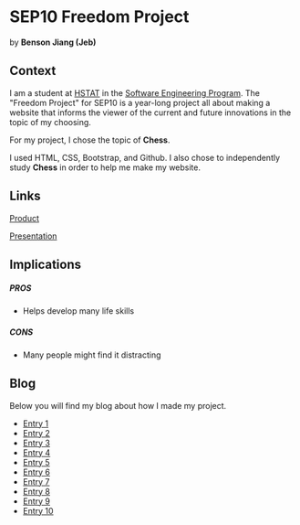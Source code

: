 # SEP10 Freedom Project
by **Benson Jiang (Jeb)**

## Context
I am a student at [HSTAT](https://www.hstat.org/) in the [Software Engineering Program](https://hstatsep.github.io/). The "Freedom Project" for SEP10 is a year-long project all about making a website that informs the viewer of the current and future innovations in the topic of my choosing.

For my project, I chose the topic of **Chess**. 

I used HTML, CSS, Bootstrap, and Github. I also chose to independently study **Chess** in order to help me make my website.

## Links

[Product](https://bensonji5482.github.io/sep10-freedom-project/)

[Presentation](https://docs.google.com/presentation/d/1veKDf-8Cu95iq0JEvdt3tlMJCiqVcZXJZViqBhBQBec/edit?slide=id.p#slide=id.p)

## Implications
##### PROS
* Helps develop many life skills 
##### CONS
* Many people might find it distracting 


## Blog
Below you will find my blog about how I made my project.

* [Entry 1](blog/entry01.md)
* [Entry 2](blog/entry02.md)
* [Entry 3](blog/entry03.md)
* [Entry 4](blog/entry04.md)
* [Entry 5](blog/entry05.md)
* [Entry 6](blog/entry06.md)
* [Entry 7](blog/entry07.md)
* [Entry 8](blog/entry08.md)
* [Entry 9](blog/entry09.md)
* [Entry 10](blog/entry10.md)

